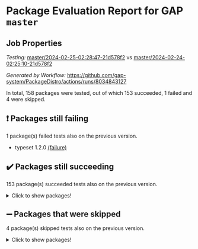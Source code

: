 # Package Evaluation Report for GAP `master`

## Job Properties

*Testing:* [master/2024-02-25-02:28:47-21d578f2](https://github.com/gap-system/PackageDistro/blob/data/reports/master/2024-02-25-02:28:47-21d578f2) vs [master/2024-02-24-02:25:10-21d578f2](https://github.com/gap-system/PackageDistro/blob/data/reports/master/2024-02-24-02:25:10-21d578f2)

*Generated by Workflow:* https://github.com/gap-system/PackageDistro/actions/runs/8034843127

In total, 158 packages were tested, out of which 153 succeeded, 1 failed and 4 were skipped.

## :exclamation: Packages still failing

1 package(s) failed tests also on the previous version.
- typeset 1.2.0 [(failure)](https://github.com/gap-system/PackageDistro/actions/runs/8034843127/job/21946948507)

## :heavy_check_mark: Packages still succeeding

153 package(s) succeeded tests also on the previous version.
<details><summary>Click to show packages!</summary>

- 4ti2interface 2023.02-04 [(success)](https://github.com/gap-system/PackageDistro/actions/runs/8034843127/job/21946934553)
- ace 5.6.2 [(success)](https://github.com/gap-system/PackageDistro/actions/runs/8034843127/job/21946934623)
- aclib 1.3.2 [(success)](https://github.com/gap-system/PackageDistro/actions/runs/8034843127/job/21946934686)
- agt 0.3.1 [(success)](https://github.com/gap-system/PackageDistro/actions/runs/8034843127/job/21946934751)
- alnuth 3.2.1 [(success)](https://github.com/gap-system/PackageDistro/actions/runs/8034843127/job/21946934814)
- anupq 3.3.0 [(success)](https://github.com/gap-system/PackageDistro/actions/runs/8034843127/job/21946934894)
- atlasrep 2.1.8 [(success)](https://github.com/gap-system/PackageDistro/actions/runs/8034843127/job/21946934948)
- autodoc 2023.06.19 [(success)](https://github.com/gap-system/PackageDistro/actions/runs/8034843127/job/21946935024)
- automata 1.15 [(success)](https://github.com/gap-system/PackageDistro/actions/runs/8034843127/job/21946935080)
- automgrp 1.3.2 [(success)](https://github.com/gap-system/PackageDistro/actions/runs/8034843127/job/21946936063)
- autpgrp 1.11 [(success)](https://github.com/gap-system/PackageDistro/actions/runs/8034843127/job/21946936257)
- cap 2024.02-04 [(success)](https://github.com/gap-system/PackageDistro/actions/runs/8034843127/job/21946936446)
- caratinterface 2.3.6 [(success)](https://github.com/gap-system/PackageDistro/actions/runs/8034843127/job/21946936909)
- cddinterface 2022.11.01 [(success)](https://github.com/gap-system/PackageDistro/actions/runs/8034843127/job/21946937799)
- circle 1.6.6 [(success)](https://github.com/gap-system/PackageDistro/actions/runs/8034843127/job/21946937876)
- classicpres 1.22 [(success)](https://github.com/gap-system/PackageDistro/actions/runs/8034843127/job/21946937964)
- cohomolo 1.6.11 [(success)](https://github.com/gap-system/PackageDistro/actions/runs/8034843127/job/21946938031)
- congruence 1.2.5 [(success)](https://github.com/gap-system/PackageDistro/actions/runs/8034843127/job/21946938126)
- corelg 1.56 [(success)](https://github.com/gap-system/PackageDistro/actions/runs/8034843127/job/21946938216)
- crime 1.6 [(success)](https://github.com/gap-system/PackageDistro/actions/runs/8034843127/job/21946938299)
- crisp 1.4.6 [(success)](https://github.com/gap-system/PackageDistro/actions/runs/8034843127/job/21946938376)
- crypting 0.10.4 [(success)](https://github.com/gap-system/PackageDistro/actions/runs/8034843127/job/21946938441)
- cryst 4.1.27 [(success)](https://github.com/gap-system/PackageDistro/actions/runs/8034843127/job/21946938516)
- crystcat 1.1.10 [(success)](https://github.com/gap-system/PackageDistro/actions/runs/8034843127/job/21946938597)
- ctbllib 1.3.7 [(success)](https://github.com/gap-system/PackageDistro/actions/runs/8034843127/job/21946938676)
- cubefree 1.19 [(success)](https://github.com/gap-system/PackageDistro/actions/runs/8034843127/job/21946938763)
- curlinterface 2.3.2 [(success)](https://github.com/gap-system/PackageDistro/actions/runs/8034843127/job/21946938842)
- cvec 2.8.1 [(success)](https://github.com/gap-system/PackageDistro/actions/runs/8034843127/job/21946938918)
- datastructures 0.3.0 [(success)](https://github.com/gap-system/PackageDistro/actions/runs/8034843127/job/21946938983)
- deepthought 1.0.6 [(success)](https://github.com/gap-system/PackageDistro/actions/runs/8034843127/job/21946939066)
- design 1.8 [(success)](https://github.com/gap-system/PackageDistro/actions/runs/8034843127/job/21946939136)
- difsets 2.3.1 [(success)](https://github.com/gap-system/PackageDistro/actions/runs/8034843127/job/21946939222)
- digraphs 1.7.1 [(success)](https://github.com/gap-system/PackageDistro/actions/runs/8034843127/job/21946939315)
- edim 1.3.8 [(success)](https://github.com/gap-system/PackageDistro/actions/runs/8034843127/job/21946939405)
- example 4.3.4 [(success)](https://github.com/gap-system/PackageDistro/actions/runs/8034843127/job/21946939495)
- examplesforhomalg 2023.10-01 [(success)](https://github.com/gap-system/PackageDistro/actions/runs/8034843127/job/21946939583)
- factint 1.6.3 [(success)](https://github.com/gap-system/PackageDistro/actions/runs/8034843127/job/21946939670)
- ferret 1.0.10 [(success)](https://github.com/gap-system/PackageDistro/actions/runs/8034843127/job/21946939744)
- fga 1.5.0 [(success)](https://github.com/gap-system/PackageDistro/actions/runs/8034843127/job/21946939826)
- fining 1.5.6 [(success)](https://github.com/gap-system/PackageDistro/actions/runs/8034843127/job/21946939901)
- float 1.0.4 [(success)](https://github.com/gap-system/PackageDistro/actions/runs/8034843127/job/21946939984)
- format 1.4.4 [(success)](https://github.com/gap-system/PackageDistro/actions/runs/8034843127/job/21946940083)
- forms 1.2.9 [(success)](https://github.com/gap-system/PackageDistro/actions/runs/8034843127/job/21946940168)
- fplsa 1.2.6 [(success)](https://github.com/gap-system/PackageDistro/actions/runs/8034843127/job/21946940250)
- fr 2.4.13 [(success)](https://github.com/gap-system/PackageDistro/actions/runs/8034843127/job/21946940354)
- francy 2.0.3 [(success)](https://github.com/gap-system/PackageDistro/actions/runs/8034843127/job/21946940458)
- fwtree 1.3 [(success)](https://github.com/gap-system/PackageDistro/actions/runs/8034843127/job/21946940557)
- gapdoc 1.6.6 [(success)](https://github.com/gap-system/PackageDistro/actions/runs/8034843127/job/21946940658)
- gauss 2023.02-04 [(success)](https://github.com/gap-system/PackageDistro/actions/runs/8034843127/job/21946940797)
- gaussforhomalg 2023.11-01 [(success)](https://github.com/gap-system/PackageDistro/actions/runs/8034843127/job/21946940886)
- gbnp 1.0.5 [(success)](https://github.com/gap-system/PackageDistro/actions/runs/8034843127/job/21946940975)
- generalizedmorphismsforcap 2024.01-01 [(success)](https://github.com/gap-system/PackageDistro/actions/runs/8034843127/job/21946941080)
- genss 1.6.8 [(success)](https://github.com/gap-system/PackageDistro/actions/runs/8034843127/job/21946941189)
- gradedmodules 2024.01-01 [(success)](https://github.com/gap-system/PackageDistro/actions/runs/8034843127/job/21946941293)
- gradedringforhomalg 2023.08-01 [(success)](https://github.com/gap-system/PackageDistro/actions/runs/8034843127/job/21946941417)
- grape 4.9.0 [(success)](https://github.com/gap-system/PackageDistro/actions/runs/8034843127/job/21946941540)
- groupoids 1.74 [(success)](https://github.com/gap-system/PackageDistro/actions/runs/8034843127/job/21946941678)
- grpconst 2.6.5 [(success)](https://github.com/gap-system/PackageDistro/actions/runs/8034843127/job/21946941781)
- guarana 0.96.3 [(success)](https://github.com/gap-system/PackageDistro/actions/runs/8034843127/job/21946941879)
- guava 3.18 [(success)](https://github.com/gap-system/PackageDistro/actions/runs/8034843127/job/21946942001)
- hap 1.62 [(success)](https://github.com/gap-system/PackageDistro/actions/runs/8034843127/job/21946942130)
- hapcryst 0.1.15 [(success)](https://github.com/gap-system/PackageDistro/actions/runs/8034843127/job/21946942253)
- hecke 1.5.3 [(success)](https://github.com/gap-system/PackageDistro/actions/runs/8034843127/job/21946942350)
- help 3.5 [(success)](https://github.com/gap-system/PackageDistro/actions/runs/8034843127/job/21946942464)
- homalg 2024.01-01 [(success)](https://github.com/gap-system/PackageDistro/actions/runs/8034843127/job/21946942570)
- homalgtocas 2023.11-01 [(success)](https://github.com/gap-system/PackageDistro/actions/runs/8034843127/job/21946942682)
- idrel 2.46 [(success)](https://github.com/gap-system/PackageDistro/actions/runs/8034843127/job/21946942782)
- images 1.3.2 [(success)](https://github.com/gap-system/PackageDistro/actions/runs/8034843127/job/21946942880)
- intpic 0.3.0 [(success)](https://github.com/gap-system/PackageDistro/actions/runs/8034843127/job/21946942958)
- io 4.8.2 [(success)](https://github.com/gap-system/PackageDistro/actions/runs/8034843127/job/21946943053)
- io_forhomalg 2023.02-04 [(success)](https://github.com/gap-system/PackageDistro/actions/runs/8034843127/job/21946943132)
- irredsol 1.4.4 [(success)](https://github.com/gap-system/PackageDistro/actions/runs/8034843127/job/21946943205)
- json 2.2.0 [(success)](https://github.com/gap-system/PackageDistro/actions/runs/8034843127/job/21946943279)
- jupyterkernel 1.5.0 [(success)](https://github.com/gap-system/PackageDistro/actions/runs/8034843127/job/21946943354)
- jupyterviz 1.5.6 [(success)](https://github.com/gap-system/PackageDistro/actions/runs/8034843127/job/21946943418)
- kan 1.37 [(success)](https://github.com/gap-system/PackageDistro/actions/runs/8034843127/job/21946943485)
- kbmag 1.5.11 [(success)](https://github.com/gap-system/PackageDistro/actions/runs/8034843127/job/21946943542)
- laguna 3.9.6 [(success)](https://github.com/gap-system/PackageDistro/actions/runs/8034843127/job/21946943608)
- liealgdb 2.2.1 [(success)](https://github.com/gap-system/PackageDistro/actions/runs/8034843127/job/21946943672)
- liepring 2.8 [(success)](https://github.com/gap-system/PackageDistro/actions/runs/8034843127/job/21946943741)
- liering 2.4.2 [(success)](https://github.com/gap-system/PackageDistro/actions/runs/8034843127/job/21946943796)
- linearalgebraforcap 2024.02-02 [(success)](https://github.com/gap-system/PackageDistro/actions/runs/8034843127/job/21946943866)
- localizeringforhomalg 2023.10-01 [(success)](https://github.com/gap-system/PackageDistro/actions/runs/8034843127/job/21946943939)
- loops 3.4.3 [(success)](https://github.com/gap-system/PackageDistro/actions/runs/8034843127/job/21946944010)
- lpres 1.0.3 [(success)](https://github.com/gap-system/PackageDistro/actions/runs/8034843127/job/21946944070)
- majoranaalgebras 1.5.1 [(success)](https://github.com/gap-system/PackageDistro/actions/runs/8034843127/job/21946944159)
- mapclass 1.4.6 [(success)](https://github.com/gap-system/PackageDistro/actions/runs/8034843127/job/21946944229)
- matgrp 0.70 [(success)](https://github.com/gap-system/PackageDistro/actions/runs/8034843127/job/21946944283)
- matricesforhomalg 2024.02-01 [(success)](https://github.com/gap-system/PackageDistro/actions/runs/8034843127/job/21946944346)
- modisom 2.5.4 [(success)](https://github.com/gap-system/PackageDistro/actions/runs/8034843127/job/21946944405)
- modulepresentationsforcap 2024.01-04 [(success)](https://github.com/gap-system/PackageDistro/actions/runs/8034843127/job/21946944467)
- modules 2024.01-01 [(success)](https://github.com/gap-system/PackageDistro/actions/runs/8034843127/job/21946944529)
- monoidalcategories 2024.02-03 [(success)](https://github.com/gap-system/PackageDistro/actions/runs/8034843127/job/21946944587)
- nconvex 2022.09-01 [(success)](https://github.com/gap-system/PackageDistro/actions/runs/8034843127/job/21946944658)
- nilmat 1.4.2 [(success)](https://github.com/gap-system/PackageDistro/actions/runs/8034843127/job/21946944732)
- nock 1.5 [(success)](https://github.com/gap-system/PackageDistro/actions/runs/8034843127/job/21946944818)
- normalizinterface 1.3.6 [(success)](https://github.com/gap-system/PackageDistro/actions/runs/8034843127/job/21946944903)
- nq 2.5.11 [(success)](https://github.com/gap-system/PackageDistro/actions/runs/8034843127/job/21946944967)
- numericalsgps 1.3.1 [(success)](https://github.com/gap-system/PackageDistro/actions/runs/8034843127/job/21946945050)
- openmath 11.5.3 [(success)](https://github.com/gap-system/PackageDistro/actions/runs/8034843127/job/21946945134)
- orb 4.9.0 [(success)](https://github.com/gap-system/PackageDistro/actions/runs/8034843127/job/21946945206)
- packagemanager 1.4.3 [(success)](https://github.com/gap-system/PackageDistro/actions/runs/8034843127/job/21946945270)
- patternclass 2.4.3 [(success)](https://github.com/gap-system/PackageDistro/actions/runs/8034843127/job/21946945359)
- permut 2.0.5 [(success)](https://github.com/gap-system/PackageDistro/actions/runs/8034843127/job/21946945438)
- polenta 1.3.10 [(success)](https://github.com/gap-system/PackageDistro/actions/runs/8034843127/job/21946945519)
- polymaking 0.8.7 [(success)](https://github.com/gap-system/PackageDistro/actions/runs/8034843127/job/21946945588)
- primgrp 3.4.4 [(success)](https://github.com/gap-system/PackageDistro/actions/runs/8034843127/job/21946945667)
- profiling 2.5.4 [(success)](https://github.com/gap-system/PackageDistro/actions/runs/8034843127/job/21946945752)
- qdistrnd 0.9.3 [(success)](https://github.com/gap-system/PackageDistro/actions/runs/8034843127/job/21946945848)
- qpa 1.35 [(success)](https://github.com/gap-system/PackageDistro/actions/runs/8034843127/job/21946945931)
- quagroup 1.8.4 [(success)](https://github.com/gap-system/PackageDistro/actions/runs/8034843127/job/21946946006)
- radiroot 2.9 [(success)](https://github.com/gap-system/PackageDistro/actions/runs/8034843127/job/21946946087)
- rcwa 4.7.1 [(success)](https://github.com/gap-system/PackageDistro/actions/runs/8034843127/job/21946946175)
- rds 1.8 [(success)](https://github.com/gap-system/PackageDistro/actions/runs/8034843127/job/21946946269)
- recog 1.4.2 [(success)](https://github.com/gap-system/PackageDistro/actions/runs/8034843127/job/21946946332)
- repndecomp 1.3.0 [(success)](https://github.com/gap-system/PackageDistro/actions/runs/8034843127/job/21946946422)
- repsn 3.1.2 [(success)](https://github.com/gap-system/PackageDistro/actions/runs/8034843127/job/21946946513)
- resclasses 4.7.3 [(success)](https://github.com/gap-system/PackageDistro/actions/runs/8034843127/job/21946946591)
- ringsforhomalg 2023.11-02 [(success)](https://github.com/gap-system/PackageDistro/actions/runs/8034843127/job/21946946685)
- sco 2023.08-01 [(success)](https://github.com/gap-system/PackageDistro/actions/runs/8034843127/job/21946946777)
- scscp 2.4.2 [(success)](https://github.com/gap-system/PackageDistro/actions/runs/8034843127/job/21946946854)
- semigroups 5.3.6 [(success)](https://github.com/gap-system/PackageDistro/actions/runs/8034843127/job/21946946910)
- sglppow 2.3 [(success)](https://github.com/gap-system/PackageDistro/actions/runs/8034843127/job/21946946973)
- sgpviz 0.999.5 [(success)](https://github.com/gap-system/PackageDistro/actions/runs/8034843127/job/21946947051)
- simpcomp 2.1.14 [(success)](https://github.com/gap-system/PackageDistro/actions/runs/8034843127/job/21946947125)
- singular 2023.02.09 [(success)](https://github.com/gap-system/PackageDistro/actions/runs/8034843127/job/21946947198)
- sl2reps 1.1 [(success)](https://github.com/gap-system/PackageDistro/actions/runs/8034843127/job/21946947278)
- sla 1.5.3 [(success)](https://github.com/gap-system/PackageDistro/actions/runs/8034843127/job/21946947353)
- smallgrp 1.5.3 [(success)](https://github.com/gap-system/PackageDistro/actions/runs/8034843127/job/21946947420)
- smallsemi 0.6.13 [(success)](https://github.com/gap-system/PackageDistro/actions/runs/8034843127/job/21946947491)
- sonata 2.9.6 [(success)](https://github.com/gap-system/PackageDistro/actions/runs/8034843127/job/21946947555)
- sophus 1.27 [(success)](https://github.com/gap-system/PackageDistro/actions/runs/8034843127/job/21946947621)
- sotgrps 1.2 [(success)](https://github.com/gap-system/PackageDistro/actions/runs/8034843127/job/21946947704)
- spinsym 1.5.2 [(success)](https://github.com/gap-system/PackageDistro/actions/runs/8034843127/job/21946947791)
- standardff 1.0 [(success)](https://github.com/gap-system/PackageDistro/actions/runs/8034843127/job/21946947855)
- symbcompcc 1.3.2 [(success)](https://github.com/gap-system/PackageDistro/actions/runs/8034843127/job/21946947934)
- thelma 1.3 [(success)](https://github.com/gap-system/PackageDistro/actions/runs/8034843127/job/21946948024)
- tomlib 1.2.11 [(success)](https://github.com/gap-system/PackageDistro/actions/runs/8034843127/job/21946948103)
- toolsforhomalg 2023.11-01 [(success)](https://github.com/gap-system/PackageDistro/actions/runs/8034843127/job/21946948201)
- toric 1.9.5 [(success)](https://github.com/gap-system/PackageDistro/actions/runs/8034843127/job/21946948270)
- toricvarieties 2022.07.13 [(success)](https://github.com/gap-system/PackageDistro/actions/runs/8034843127/job/21946948346)
- transgrp 3.6.5 [(success)](https://github.com/gap-system/PackageDistro/actions/runs/8034843127/job/21946948413)
- ugaly 4.1.3 [(success)](https://github.com/gap-system/PackageDistro/actions/runs/8034843127/job/21946948586)
- unipot 1.5 [(success)](https://github.com/gap-system/PackageDistro/actions/runs/8034843127/job/21946948654)
- unitlib 4.2.0 [(success)](https://github.com/gap-system/PackageDistro/actions/runs/8034843127/job/21946948738)
- utils 0.85 [(success)](https://github.com/gap-system/PackageDistro/actions/runs/8034843127/job/21946948818)
- uuid 0.7 [(success)](https://github.com/gap-system/PackageDistro/actions/runs/8034843127/job/21946948915)
- walrus 0.9991 [(success)](https://github.com/gap-system/PackageDistro/actions/runs/8034843127/job/21946949013)
- wedderga 4.10.5 [(success)](https://github.com/gap-system/PackageDistro/actions/runs/8034843127/job/21946949116)
- xmod 2.92 [(success)](https://github.com/gap-system/PackageDistro/actions/runs/8034843127/job/21946949234)
- xmodalg 1.23 [(success)](https://github.com/gap-system/PackageDistro/actions/runs/8034843127/job/21946949333)
- yangbaxter 0.10.3 [(success)](https://github.com/gap-system/PackageDistro/actions/runs/8034843127/job/21946949440)
- zeromqinterface 0.14 [(success)](https://github.com/gap-system/PackageDistro/actions/runs/8034843127/job/21946949545)
</details>

## :heavy_minus_sign: Packages that were skipped

4 package(s) skipped tests also on the previous version.
<details><summary>Click to show packages!</summary>

- browse 1.8.21 [(skipped)](https://github.com/gap-system/PackageDistro/actions/runs/8034843127/job/21946838489)
- itc 1.5.1 [(skipped)](https://github.com/gap-system/PackageDistro/actions/runs/8034843127/job/21946838489)
- polycyclic 2.16 [(skipped)](https://github.com/gap-system/PackageDistro/actions/runs/8034843127/job/21946838489)
- xgap 4.32 [(skipped)](https://github.com/gap-system/PackageDistro/actions/runs/8034843127/job/21946838489)
</details>

